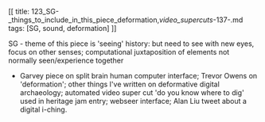 [[
title: 123_SG-_things_to_include_in_this_piece_deformation,_video_supercuts_-137-.md
tags: [SG, sound, deformation]
]]

SG - theme of this piece is 'seeing' history: but need to see with new eyes, focus on other senses; computational juxtaposition of elements not normally seen/experience together

- Garvey piece on split brain human computer interface; Trevor Owens on 'deformation'; other things I've written on deformative digital archaeology; automated video super cut 'do you know where to dig' used in heritage jam entry; webseer interface; Alan Liu tweet about a digital i-ching.

  

